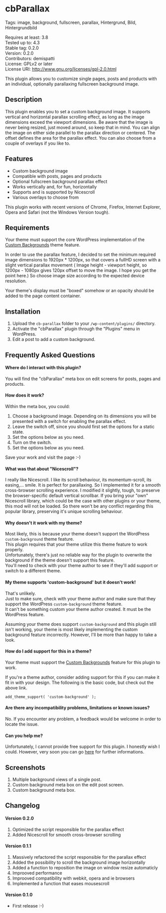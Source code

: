# cbParallax #

Tags: image, background, fullscreen, parallax, Hintergrund, Bild, Hintergrundbild

Requires at least: 3.8<br />
Tested up to: 4.3<br />
Stable tag: 0.2.0<br />
Version: 0.2.0<br />
Contributors: demispatti<br />
License: GPLv2 or later<br />
License URI: http://www.gnu.org/licenses/gpl-2.0.html<br />

This plugin allows you to customize single pages, posts and products with an individual, optionally parallaxing fullscreen background image.<br />

## Description ##

This plugin enables you to set a custom background image.  It supports vertical and horizontal parallax scrolling effect, as long as the image dimensions exceed the viewport dimensions.  Be aware that the image is never being resized, just moved around, so keep that in mind.  You can align the image on either side parallel to the parallax direction or centered. The offset defines the area for the parallax effect.  You can also choose from a couple of overlays if you like to.<br />

## Features ##

- Custom background image
- Compatible with posts, pages and products
- Optional fullscreen background parallax effect
- Works vertically and, for fun, horizontally
- Supports and is supported by Nicescroll
- Various overlays to choose from

This plugin works with recent versions of Chrome, Firefox, Internet Explorer, Opera and Safari (not the Windows Version tough).<br />

## Requirements ##

Your theme must support the core WordPress implementation of the [Custom Backgrounds](http://codex.wordpress.org/Custom_Backgrounds) theme feature.<br />

In order to use the parallax feature, I decided to set the minimum required image dimensions to 1920px * 1200px, so that covers a fullHD screen with a slight vertical parallax movement ( Image height - viewport height, so 1200px - 1080px gives 120px offset to move the image. I hope you get the point here.) So choose image size according to the expected device resolution.<br />

Your theme's display must be "boxed" somehow or an opacity should be added to the page content container.

## Installation ##

1. Upload the `cb-parallax` folder to your `/wp-content/plugins/` directory.
2. Activate the "cbParallax" plugin through the "Plugins" menu in WordPress.
3. Edit a post to add a custom background.<br />

## Frequently Asked Questions ##

#### Where do I interact with this plugin? ####

You will find the "cbParallax" meta box on edit screens for posts, pages and products.<br />

#### How does it work? ####

Within the meta box, you could:

1. Choose a background image. Depending on its dimensions you will be presented with a switch for enabling the parallax effect.
2. Leave the switch off, since you should first set the options for a static state.
3. Set the options below as you need.
4. Turn on the switch.
5. Set the options below as you need.

Save your work and visit the page :-)<br />

#### What was that about "Nicescroll"? ####

I really like Nicescroll. I like its scroll behaviour, its momentum-scroll, its easing,... smile. It is perfect for parallaxing.  So I implemented it for a smooth cross-browser scrolling experience. I modified it slightly, tough, to preserve the browser-specific default vertical scrollbar. If you bring your "own" Nicescroll library, which could be the case with other plugins or your theme, this mod will not be loaded. So there won't be any conflict regarding this popular library, preserving it's unique scrolling behaviour.<br />

#### Why doesn't it work with my theme? ####

Most likely, this is because your theme doesn't support the WordPress `custom-background` theme feature.<br />
This plugin requires that your theme utilize this theme feature to work properly.<br />
Unfortunately, there's just no reliable way for the plugin to overwrite the background if the theme doesn't support this feature.<br />
You'll need to check with your theme author to see if they'll add support or switch to a different theme.<br />

#### My theme supports 'custom-background' but it doesn't work! ####

That's unlikely.<br />
Just to make sure, check with your theme author and make sure that they support the WordPress `custom-background` theme feature.<br />
It can't be something custom your theme author created.  It must be the WordPress feature.

Assuming your theme does support `custom-background` and this plugin still isn't working, your theme is most likely implementing the custom background feature incorrectly.  However, I'll be more than happy to take a look.<br />

#### How do I add support for this in a theme? ####

Your theme must support the [Custom Backgrounds](http://codex.wordpress.org/Custom_Backgrounds) feature for this plugin to work.

If you're a theme author, consider adding support for this if you can make it fit in with your design.  The following is the basic code, but check out the above link.

	add_theme_support( 'custom-background' );

#### Are there any incompatibility problems, limitations or known issues? ####

No. If you encounter any problem, a feedback would be welcome in order to locate the issue.<br />

#### Can you help me? ####

Unfortunately, I cannot provide free support for this plugin. I honestly wish I could. However, very soon you can go <a href="#" target="_blank">here</a> for further informations.<br />

## Screenshots ##

1. Multiple background views of a single post.
2. Custom background meta box on the edit post screen.
3. Custom background meta box.<br />

## Changelog ##

#### Version 0.2.0 ####

1. Optimized the script responsible for the parallax effect
2. Added Nicescroll for smooth cross-browser scrolling

#### Version 0.1.1 ####

1. Massively refactored the script responsible for the parallax effect
2. Added the possibility to scroll the background image horizontally
3. Added a function to reposition the image on window resize automaticly
4. Improoved performance
5. Improoved compatibility with webkit, opera and ie browsers
6. Implemented a function that eases mousescroll

#### Version 0.1.0 ####

* First release :-)
